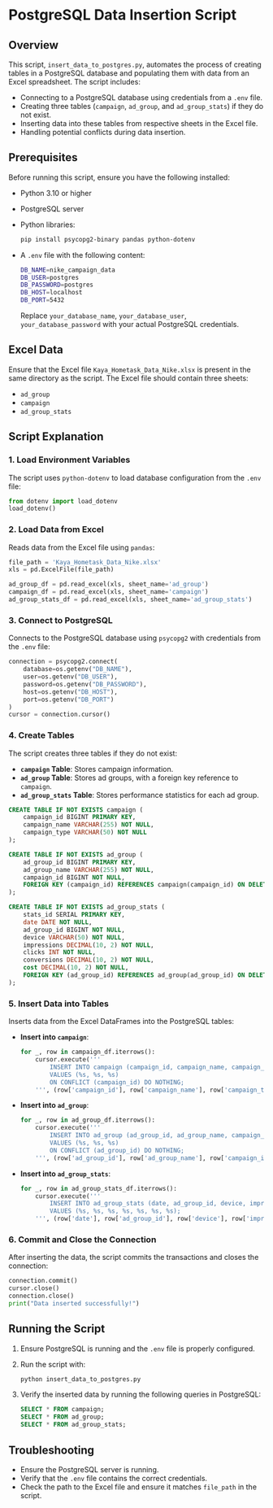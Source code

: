 # PostgreSQL Data Insertion Script

## Overview

This script, `insert_data_to_postgres.py`, automates the process of creating tables in a PostgreSQL database and populating them with data from an Excel spreadsheet. The script includes:

- Connecting to a PostgreSQL database using credentials from a `.env` file.
- Creating three tables (`campaign`, `ad_group`, and `ad_group_stats`) if they do not exist.
- Inserting data into these tables from respective sheets in the Excel file.
- Handling potential conflicts during data insertion.

## Prerequisites

Before running this script, ensure you have the following installed:

- Python 3.10 or higher
- PostgreSQL server
- Python libraries:
  
  ```bash
  pip install psycopg2-binary pandas python-dotenv
  ```

- A `.env` file with the following content:

  ```bash
  DB_NAME=nike_campaign_data
  DB_USER=postgres
  DB_PASSWORD=postgres
  DB_HOST=localhost
  DB_PORT=5432
  ```

  Replace `your_database_name`, `your_database_user`, `your_database_password` with your actual PostgreSQL credentials.

## Excel Data

Ensure that the Excel file `Kaya_Hometask_Data_Nike.xlsx` is present in the same directory as the script. The Excel file should contain three sheets:

- `ad_group`
- `campaign`
- `ad_group_stats`

## Script Explanation

### 1. Load Environment Variables

The script uses `python-dotenv` to load database configuration from the `.env` file:

```python
from dotenv import load_dotenv
load_dotenv()
```

### 2. Load Data from Excel

Reads data from the Excel file using `pandas`:

```python
file_path = 'Kaya_Hometask_Data_Nike.xlsx'
xls = pd.ExcelFile(file_path)

ad_group_df = pd.read_excel(xls, sheet_name='ad_group')
campaign_df = pd.read_excel(xls, sheet_name='campaign')
ad_group_stats_df = pd.read_excel(xls, sheet_name='ad_group_stats')
```

### 3. Connect to PostgreSQL

Connects to the PostgreSQL database using `psycopg2` with credentials from the `.env` file:

```python
connection = psycopg2.connect(
    database=os.getenv("DB_NAME"),
    user=os.getenv("DB_USER"),
    password=os.getenv("DB_PASSWORD"),
    host=os.getenv("DB_HOST"),
    port=os.getenv("DB_PORT")
)
cursor = connection.cursor()
```

### 4. Create Tables

The script creates three tables if they do not exist:

- **`campaign` Table**: Stores campaign information.
- **`ad_group` Table**: Stores ad groups, with a foreign key reference to `campaign`.
- **`ad_group_stats` Table**: Stores performance statistics for each ad group.

```sql
CREATE TABLE IF NOT EXISTS campaign (
    campaign_id BIGINT PRIMARY KEY,
    campaign_name VARCHAR(255) NOT NULL,
    campaign_type VARCHAR(50) NOT NULL
);

CREATE TABLE IF NOT EXISTS ad_group (
    ad_group_id BIGINT PRIMARY KEY,
    ad_group_name VARCHAR(255) NOT NULL,
    campaign_id BIGINT NOT NULL,
    FOREIGN KEY (campaign_id) REFERENCES campaign(campaign_id) ON DELETE CASCADE
);

CREATE TABLE IF NOT EXISTS ad_group_stats (
    stats_id SERIAL PRIMARY KEY,
    date DATE NOT NULL,
    ad_group_id BIGINT NOT NULL,
    device VARCHAR(50) NOT NULL,
    impressions DECIMAL(10, 2) NOT NULL,
    clicks INT NOT NULL,
    conversions DECIMAL(10, 2) NOT NULL,
    cost DECIMAL(10, 2) NOT NULL,
    FOREIGN KEY (ad_group_id) REFERENCES ad_group(ad_group_id) ON DELETE CASCADE
);
```

### 5. Insert Data into Tables

Inserts data from the Excel DataFrames into the PostgreSQL tables:

- **Insert into `campaign`**:

  ```python
  for _, row in campaign_df.iterrows():
      cursor.execute('''
          INSERT INTO campaign (campaign_id, campaign_name, campaign_type)
          VALUES (%s, %s, %s)
          ON CONFLICT (campaign_id) DO NOTHING;
      ''', (row['campaign_id'], row['campaign_name'], row['campaign_type']))
  ```

- **Insert into `ad_group`**:

  ```python
  for _, row in ad_group_df.iterrows():
      cursor.execute('''
          INSERT INTO ad_group (ad_group_id, ad_group_name, campaign_id)
          VALUES (%s, %s, %s)
          ON CONFLICT (ad_group_id) DO NOTHING;
      ''', (row['ad_group_id'], row['ad_group_name'], row['campaign_id']))
  ```

- **Insert into `ad_group_stats`**:

  ```python
  for _, row in ad_group_stats_df.iterrows():
      cursor.execute('''
          INSERT INTO ad_group_stats (date, ad_group_id, device, impressions, clicks, conversions, cost)
          VALUES (%s, %s, %s, %s, %s, %s, %s);
      ''', (row['date'], row['ad_group_id'], row['device'], row['impressions'], row['clicks'], row['conversions'], row['cost']))
  ```

### 6. Commit and Close the Connection

After inserting the data, the script commits the transactions and closes the connection:

```python
connection.commit()
cursor.close()
connection.close()
print("Data inserted successfully!")
```

## Running the Script

1. Ensure PostgreSQL is running and the `.env` file is properly configured.
2. Run the script with:

   ```bash
   python insert_data_to_postgres.py
   ```

3. Verify the inserted data by running the following queries in PostgreSQL:

   ```sql
   SELECT * FROM campaign;
   SELECT * FROM ad_group;
   SELECT * FROM ad_group_stats;
   ```

## Troubleshooting

- Ensure the PostgreSQL server is running.
- Verify that the `.env` file contains the correct credentials.
- Check the path to the Excel file and ensure it matches `file_path` in the script.
